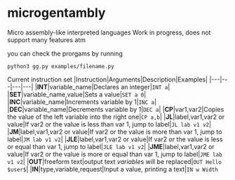 # microgentambly

Micro assembly-like interpreted languages
Work in progress, does not support many features atm

you can check the prorgams by running
```
python3 gg.py examples/filename.py
```
Current instruction set
|Instruction|Arguments|Description|Examples|
|---|---|---|---|
|**INT**|variable_name|Declares an integer|`INT a`|
|**SET**|variable_name,value|Sets a value|`SET a 0`|
|**INC**|variable_name|Increments variable by 1|`INC a`|
|**DEC**|variable_name|Decrements variable by 1|`DEC a`|
|**CP**|var1,var2|Copies the value of the left variable into the right one|`CP a,b`|
|**JL**|label,var1,var2 or value|If var2 or the value is less than var 1, jump to label|`JL lab v1 v2`|
|**JM**|label,var1,var2 or value|If var2 or the value is more than var 1, jump to label|`JM lab v1 v2`|
|**JLE**|label,var1,var2 or value|If var2 or the value is less or equal than var 1, jump to label|`JLE lab v1 v2`|
|**JME**|label,var1,var2 or value|If var2 or the value is more or equal than var 1, jump to label|`JME lab v1 v2`|
|**OUT**|freeform text|output text $variable$s will be replaced|`OUT Hello $user$`|
|**IN**|type,variable,request|Input a value, printing a text|`IN w Width`
